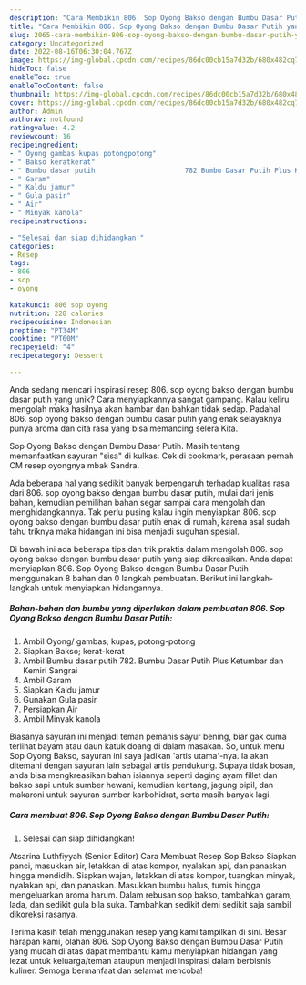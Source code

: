 ```yaml
---
description: "Cara Membikin 806. Sop Oyong Bakso dengan Bumbu Dasar Putih yang Lezat"
title: "Cara Membikin 806. Sop Oyong Bakso dengan Bumbu Dasar Putih yang Lezat"
slug: 2065-cara-membikin-806-sop-oyong-bakso-dengan-bumbu-dasar-putih-yang-lezat
category: Uncategorized
date: 2022-08-16T06:30:04.767Z
image: https://img-global.cpcdn.com/recipes/86dc00cb15a7d32b/680x482cq70/806-sop-oyong-bakso-dengan-bumbu-dasar-putih-foto-resep-utama.jpg
hideToc: false
enableToc: true
enableTocContent: false
thumbnail: https://img-global.cpcdn.com/recipes/86dc00cb15a7d32b/680x482cq70/806-sop-oyong-bakso-dengan-bumbu-dasar-putih-foto-resep-utama.jpg
cover: https://img-global.cpcdn.com/recipes/86dc00cb15a7d32b/680x482cq70/806-sop-oyong-bakso-dengan-bumbu-dasar-putih-foto-resep-utama.jpg
author: Admin
authorAv: notfound
ratingvalue: 4.2
reviewcount: 16
recipeingredient:
- " Oyong gambas kupas potongpotong"
- " Bakso keratkerat"
- " Bumbu dasar putih                      782 Bumbu Dasar Putih Plus Ketumbar dan Kemiri Sangrai"
- " Garam"
- " Kaldu jamur"
- " Gula pasir"
- " Air"
- " Minyak kanola"
recipeinstructions:

- "Selesai dan siap dihidangkan!"
categories:
- Resep
tags:
- 806
- sop
- oyong

katakunci: 806 sop oyong 
nutrition: 228 calories
recipecuisine: Indonesian
preptime: "PT34M"
cooktime: "PT60M"
recipeyield: "4"
recipecategory: Dessert

---
```





Anda sedang mencari inspirasi resep 806. sop oyong bakso dengan bumbu dasar putih yang unik? Cara menyiapkannya sangat gampang. Kalau keliru mengolah maka hasilnya akan hambar dan bahkan tidak sedap. Padahal 806. sop oyong bakso dengan bumbu dasar putih yang enak selayaknya punya aroma dan cita rasa yang bisa memancing selera Kita.





Sop Oyong Bakso dengan Bumbu Dasar Putih. Masih tentang memanfaatkan sayuran &#34;sisa&#34; di kulkas. Cek di cookmark, perasaan pernah CM resep oyongnya mbak Sandra.

Ada beberapa hal yang sedikit banyak berpengaruh terhadap kualitas rasa dari 806. sop oyong bakso dengan bumbu dasar putih, mulai dari jenis bahan, kemudian pemilihan bahan segar sampai cara mengolah dan menghidangkannya. Tak perlu pusing kalau ingin menyiapkan 806. sop oyong bakso dengan bumbu dasar putih enak di rumah, karena asal sudah tahu triknya maka hidangan ini bisa menjadi suguhan spesial.






Di bawah ini ada beberapa tips dan trik praktis dalam mengolah 806. sop oyong bakso dengan bumbu dasar putih yang siap dikreasikan. Anda dapat menyiapkan 806. Sop Oyong Bakso dengan Bumbu Dasar Putih menggunakan 8 bahan dan 0 langkah pembuatan. Berikut ini langkah-langkah untuk menyiapkan hidangannya.

<!--inarticleads1-->

##### Bahan-bahan dan bumbu yang diperlukan dalam pembuatan 806. Sop Oyong Bakso dengan Bumbu Dasar Putih:

1. Ambil  Oyong/ gambas; kupas, potong-potong
1. Siapkan  Bakso; kerat-kerat
1. Ambil  Bumbu dasar putih                      782. Bumbu Dasar Putih Plus Ketumbar dan Kemiri Sangrai
1. Ambil  Garam
1. Siapkan  Kaldu jamur
1. Gunakan  Gula pasir
1. Persiapkan  Air
1. Ambil  Minyak kanola


Biasanya sayuran ini menjadi teman pemanis sayur bening, biar gak cuma terlihat bayam atau daun katuk doang di dalam masakan. So, untuk menu Sop Oyong Bakso, sayuran ini saya jadikan &#39;artis utama&#39;-nya. Ia akan ditemani dengan sayuran lain sebagai artis pendukung. Supaya tidak bosan, anda bisa mengkreasikan bahan isiannya seperti daging ayam fillet dan bakso sapi untuk sumber hewani, kemudian kentang, jagung pipil, dan makaroni untuk sayuran sumber karbohidrat, serta masih banyak lagi. 

<!--inarticleads2-->

##### Cara membuat 806. Sop Oyong Bakso dengan Bumbu Dasar Putih:


1. Selesai dan siap dihidangkan!

Atsarina Luthfiyyah (Senior Editor) Cara Membuat Resep Sop Bakso Siapkan panci, masukkan air, letakkan di atas kompor, nyalakan api, dan panaskan hingga mendidih. Siapkan wajan, letakkan di atas kompor, tuangkan minyak, nyalakan api, dan panaskan. Masukkan bumbu halus, tumis hingga mengeluarkan aroma harum. Dalam rebusan sop bakso, tambahkan garam, lada, dan sedikit gula bila suka. Tambahkan sedikit demi sedikit saja sambil dikoreksi rasanya. 

Terima kasih telah menggunakan resep yang kami tampilkan di sini. Besar harapan kami, olahan 806. Sop Oyong Bakso dengan Bumbu Dasar Putih yang mudah di atas dapat membantu kamu menyiapkan hidangan yang lezat untuk keluarga/teman ataupun menjadi inspirasi dalam berbisnis kuliner. Semoga bermanfaat dan selamat mencoba!
